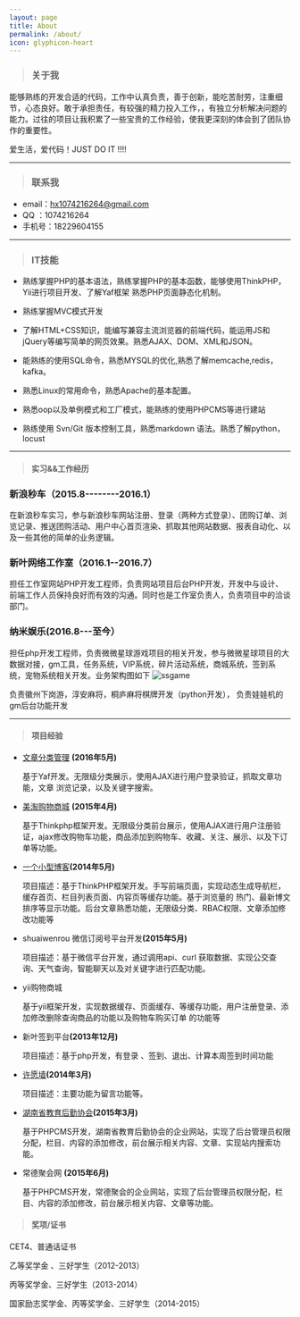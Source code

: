 ```yaml
---
layout: page
title: About
permalink: /about/
icon: glyphicon-heart
---
```


> ### 关于我

   能够熟练的开发合适的代码，工作中认真负责，善于创新，能吃苦耐劳，注重细节，心态良好。敢于承担责任，有较强的精力投入工作，，有独立分析解决问题的能力。过往的项目让我积累了一些宝贵的工作经验，使我更深刻的体会到了团队协作的重要性。

  爱生活，爱代码！JUST DO IT !!!!

---

> ### 联系我

* email：[hx1074216264@gmail.com](mailto:hx1074216264@gmail.com)
* QQ   ：1074216264
* 手机号：18229604155


---

> ### IT技能  

* 熟练掌握PHP的基本语法，熟练掌握PHP的基本函数，能够使用ThinkPHP，Yii进行项目开发、了解Yaf框架 熟悉PHP页面静态化机制。

* 熟练掌握MVC模式开发

* 了解HTML+CSS知识，能编写兼容主流浏览器的前端代码，能运用JS和jQuery等编写简单的网页效果。熟悉AJAX、DOM、XML和JSON。  

* 能熟练的使用SQL命令，熟悉MYSQL的优化,熟悉了解memcache,redis，kafka。  

* 熟悉Linux的常用命令，熟悉Apache的基本配置。

* 熟悉oop以及单例模式和工厂模式，能熟练的使用PHPCMS等进行建站

* 熟练使用 Svn/Git 版本控制工具，熟悉markdown 语法。熟悉了解python，locust 



---

> #### 实习&&工作经历    

### 新浪秒车（2015.8--------2016.1）  

在新浪秒车实习，参与新浪秒车网站注册、登录（两种方式登录）、团购订单、浏览记录、推送团购活动、用户中心首页渲染、抓取其他网站数据、报表自动化、以及一些其他的简单的业务逻辑。

### 新叶网络工作室（2016.1--2016.7）  

担任工作室网站PHP开发工程师，负责网站项目后台PHP开发，开发中与设计、前端工作人员保持良好而有效的沟通。同时也是工作室负责人，负责项目中的洽谈部门。

### 纳米娱乐(2016.8---至今）

 担任php开发工程师，负责微微星球游戏项目的相关开发，参与微微星球项目的大数据对接，gm工具，任务系统，VIP系统，碎片活动系统，商城系统，签到系统，宠物系统相关开发。业务架构图如下
![ssgame](http://hexing-w.github.io/css/pics/weiwei.png)

 负责徽州下岗游，淳安麻将，桐庐麻将棋牌开发（python开发），
 负责娃娃机的gm后台功能开发

---
> #### 项目经验  

* [文章分类管理](http://2.xyresume.applinzi.com) <strong>(2016年5月) </strong>

   基于Yaf开发。无限级分类展示，使用AJAX进行用户登录验证，抓取文章功能，文章	浏览记录，以及关键字搜索。
   
* [美淘购物商城](http://3.hxing.sinaapp.com/) <strong>(2015年4月) </strong>

   基于Thinkphp框架开发。无限级分类前台展示，使用AJAX进行用户注册验证，ajax修改购物车功能，商品添加到购物车、收藏、关注、展示、以及下订单等功能。


* [一个小型博客](http://2.dhvjfh.sinaapp.com/)<strong>(2014年5月) </strong>

     项目描述：基于ThinkPHP框架开发。手写前端页面，实现动态生成导航栏，缓存首页、栏目列表页面、内容页等缓存功能。基于浏览量的    热门、最新博文排序等显示功能。后台文章熟悉功能，无限级分类、RBAC权限、文章添加修改功能等

* shuaiwenrou 微信订阅号平台开发<strong>(2015年5月) </strong>
 
    项目描述：基于微信平台开发，通过调用api、curl 获取数据、实现公交查询、天气查询，智能聊天以及对关键字进行匹配功能。


*  yii购物商城

   基于yii框架开发，实现数据缓存、页面缓存、等缓存功能，用户注册登录、添加修改删除查询商品的功能以及购物车购买订单 的功能等


* 新叶签到平台<strong>(2013年12月) </strong>

  项目描述：基于php开发，有登录 、签到、退出、计算本周签到时间功能

* [许愿墙](http://1.xiaoxiaoxing.sinaapp.com/)<strong>(2014年3月) </strong>
  
   项目描述：主要功能为留言功能等。



* [湖南省教育后勤协会](http://www.hnjyhq.com/)<strong>(2015年3月) </strong>
   
  基于PHPCMS开发，湖南省教育后勤协会的企业网站，实现了后台管理员权限分配，栏目、内容的添加修改，前台展示相关内容、文章、实现站内搜索功能。

* 常德聚会网 <strong>(2015年6月) </strong>
   
   基于PHPCMS开发，常德聚会的企业网站，实现了后台管理员权限分配，栏目、内容的添加修改，前台展示相关内容、文章等功能。



> #### 奖项/证书

CET4、普通话证书 
 
乙等奖学金 、三好学生（2012-2013）

丙等奖学金、三好学生（2013-2014）

国家励志奖学金、丙等奖学金、三好学生（2014-2015）






